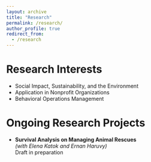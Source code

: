 ```yaml
---
layout: archive
title: "Research"
permalink: /research/
author_profile: true
redirect_from:
  - /research
---
```


Research Interests
==================

- Social Impact, Sustainability, and the Environment  
- Application in Nonprofit Organizations  
- Behavioral Operations Management  

Ongoing Research Projects
=========================

- **Survival Analysis on Managing Animal Rescues**  
  *(with Elena Katok and Ernan Haruvy)*  
  Draft in preparation
